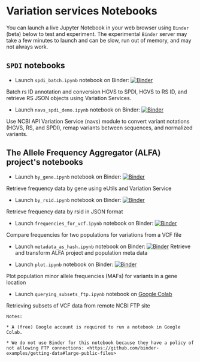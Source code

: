 # Variation services Notebooks

You can launch a live Jupyter Notebook in your web browser using `Binder` (beta) below to test and experiment.
The experimental `Binder` server may take a few minutes to launch and can be slow, run out of memory, and may not always work.

## `SPDI` notebooks

* Launch `spdi_batch.ipynb` notebook on Binder: [![Binder](https://mybinder.org/badge_logo.svg)](https://mybinder.org/v2/gh/ncbi/dbsnp/master?filepath=%2Ftutorials%2FVariation%20Services%2FJupyter_Notebook%2Fspdi_batch.ipynb)

Batch rs ID annotation and conversion HGVS to SPDI, HGVS to RS ID, and retrieve RS JSON objects using Variation Services.

* Launch `navs_spdi_demo.ipynb` notebook on Binder: [![Binder](https://mybinder.org/badge_logo.svg)](https://mybinder.org/v2/gh/ncbi/dbsnp/master?filepath=tutorials%2FVariation%20Services%2FJupyter_Notebook%2Fnavs_spdi_demo.ipynb)

Use NCBI API Variation Service (navs) module to convert variant notations (HGVS, RS, and SPDI), remap variants between sequences, and normalized variants.

## The Allele Frequency Aggregator (ALFA) project's notebooks

* Launch `by_gene.ipynb` notebook on Binder: [![Binder](https://mybinder.org/badge_logo.svg)](https://mybinder.org/v2/gh/ncbi/dbsnp/master?filepath=tutorials%2FVariation%20Services%2FJupyter_Notebook%2Fby_gene.ipynb)

Retrieve frequency data by gene using eUtils and Variation Service

* Launch `by_rsid.ipynb` notebook on Binder: [![Binder](https://mybinder.org/badge_logo.svg)](https://mybinder.org/v2/gh/ncbi/dbsnp/master?filepath=tutorials%2FVariation%20Services%2FJupyter_Notebook%2Fby_rsid.ipynb)

Retrieve frequency data by rsid in JSON format

* Launch `frequencies_for_vcf.ipynb` notebook on Binder: [![Binder](https://mybinder.org/badge_logo.svg)](https://mybinder.org/v2/gh/ncbi/dbsnp/master?filepath=tutorials%2FVariation%20Services%2FJupyter_Notebook%2Ffrequencies_for_vcf.ipynb)

Compare frequencies for two populations for variations from a VCF file

* Launch `metadata_as_hash.ipynb` notebook on Binder: [![Binder](https://mybinder.org/badge_logo.svg)](https://mybinder.org/v2/gh/ncbi/dbsnp/master?filepath=tutorials%2FVariation%20Services%2FJupyter_Notebook%2Fmetadata_as_hash.ipynb)
Retrieve and transform ALFA project and population meta data

* Launch `plot.ipynb` notebook on Binder: [![Binder](https://mybinder.org/badge_logo.svg)](https://mybinder.org/v2/gh/ncbi/dbsnp/master?filepath=tutorials%2FVariation%20Services%2FJupyter_Notebook%2Fplot.ipynb)

Plot population minor allele frequencies (MAFs) for variants in a gene location

* Launch `querying_subsets_ftp.ipynb` notebook on [Google Colab](https://colab.research.google.com/github/ncbi/dbsnp/blob/master/tutorials/Variation%20Services/Jupyter_Notebook/querying_subsets_ftp.ipynb)

Retrieving subsets of VCF data from remote NCBI FTP site

    Notes:

    * A (free) Google account is required to run a notebook in Google Colab.

    * We do not use Binder for this notebook because they have a policy of not allowing FTP connections: <https://github.com/binder-examples/getting-data#large-public-files>

